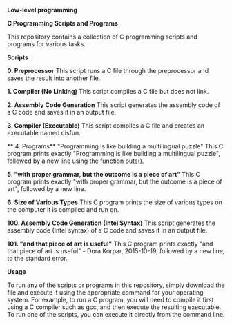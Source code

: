**Low-level programming**

**C Programming Scripts and Programs**

This repository contains a collection of C programming scripts and programs for various tasks.

**Scripts**

**0. Preprocessor**
This script runs a C file through the preprocessor and saves the result into another file.

**1. Compiler (No Linking)**
This script compiles a C file but does not link.

**2. Assembly Code Generation**
This script generates the assembly code of a C code and saves it in an output file.

**3. Compiler (Executable)**
This script compiles a C file and creates an executable named cisfun.


** 4. Programs**
"Programming is like building a multilingual puzzle"
This C program prints exactly "Programming is like building a multilingual puzzle", followed by a new line using the function puts().

**5. "with proper grammar, but the outcome is a piece of art"**
This C program prints exactly "with proper grammar, but the outcome is a piece of art", followed by a new line.

**6. Size of Various Types**
This C program prints the size of various types on the computer it is compiled and run on.

**100. Assembly Code Generation (Intel Syntax)**
This script generates the assembly code (Intel syntax) of a C code and saves it in an output file.

**101. "and that piece of art is useful"**
This C program prints exactly "and that piece of art is useful" - Dora Korpar, 2015-10-19, followed by a new line, to the standard error.

**Usage**

To run any of the scripts or programs in this repository, simply download the file and execute it using the appropriate command for your operating system. For example, to run a C program, you will need to compile it first using a C compiler such as gcc, and then execute the resulting executable. To run one of the scripts, you can execute it directly from the command line.
